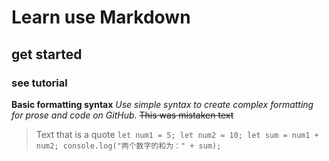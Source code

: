 # Learn use Markdown
## get started
### see tutorial
**Basic formatting syntax**
_Use simple syntax to create complex formatting for prose and code on GitHub._ ~~This was mistaken text~~
> Text that is a quote
`let num1 = 5;
let num2 = 10;
let sum = num1 + num2;
console.log("两个数字的和为：" + sum);`
